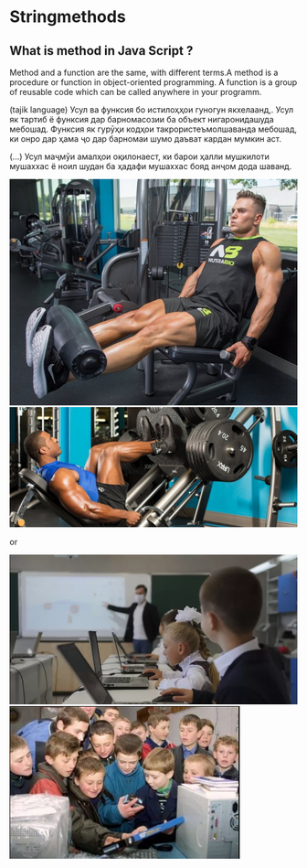 # Stringmethods

## What is method in Java Script ?

Method and a function are the same, with different terms.A method is a procedure or function in object-oriented programming. A function is a group of reusable code which can be called anywhere in your programm.

(tajik language)
Усул ва функсия бо истилоҳҳои гуногун якхелаанд,. Усул як тартиб ё функсия дар барномасозии ба объект нигаронидашуда мебошад. Функсия як гурӯҳи кодҳои такрористеъмолшаванда мебошад, ки онро дар ҳама ҷо дар барномаи шумо даъват кардан мумкин аст.

(...)
Усул маҷмӯи амалҳои оқилонаест, ки барои ҳалли мушкилоти мушаххас ё ноил шудан ба ҳадафи мушаххас бояд анҷом дода шаванд.

![](./image/foot1.jpg)
![](./image/foot2.jpg)

or

![](./image/%D0%A1%D0%BD%D0%B8%D0%BC%D0%BE%D0%BA.PNG)
![](./image/%D0%A1%D0%BD%D0%B8%D0%BC%D0%BE%D0%BA2.PNG)


